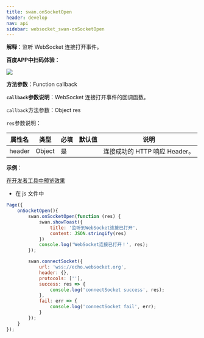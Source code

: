 ```yaml
---
title: swan.onSocketOpen
header: develop
nav: api
sidebar: websocket_swan-onSocketOpen
---
```


 
**解释**：监听 WebSocket 连接打开事件。

**百度APP中扫码体验：**

<img src="https://b.bdstatic.com/miniapp/assets/images/doc_demo/onSocketOpen.png"  class="demo-qrcode-image" />


**方法参数**：Function callback

**`callback`参数说明**：WebSocket 连接打开事件的回调函数。

`callback`方法参数：Object res

`res`参数说明：

|属性名 |类型  |必填 | 默认值 |说明|
|---- | ---- | ---- | ----|----|
|header| Object | 是| |连接成功的 HTTP 响应 Header。|

**示例**：

<a href="swanide://fragment/f05c1cbaaa8d2bfc338ac531901064ee1572997062469" title="在开发者工具中预览效果" target="_self">在开发者工具中预览效果</a>

* 在 js 文件中

```js
Page({
    onSocketOpen(){
        swan.onSocketOpen(function (res) {
            swan.showToast({
                title: '监听到WebSocket连接已打开',
                content: JSON.stringify(res)
            })
            console.log('WebSocket连接已打开！', res);
        });

        swan.connectSocket({
            url: 'wss://echo.websocket.org',
            header: {},
            protocols: [''],
            success: res => {
                console.log('connectSocket success', res);
            },
            fail: err => {
                console.log('connectSocket fail', err);
            }
        });
    }
});
```
